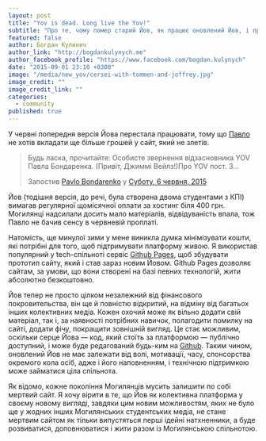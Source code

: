 ```yaml
---
layout: post
title: "Yov is dead. Long live the Yov!"
subtitle: "Про те, чому помер старий Йов, як працює оновлений Йов, і про надію на Могилянську спільноту"
featured: false
author: Богдан Кулинич
author_link: "http://bogdankulynych.me"
author_facebook_profile: "https://www.facebook.com/bogdan.kulynych"
date: "2015-09-01 23:10 +0300"
image: "/media/new_yov/cersei-with-tommen-and-joffrey.jpg"
image_credit: ""
image_credit_link: ""
categories:
  - community
published: true
---
```








У червні попередня версія Йова перестала працювати, тому що [Павло](https://www.facebook.com/bondarenkopavlo) не хотів вкладати ще більше грошей у сайт, який не злетів.

<div id="fb-root"></div><div class="fb-post" data-href="https://www.facebook.com/bondarenkopavlo/posts/929389600441297:0" data-width="750"><div class="fb-xfbml-parse-ignore"><blockquote cite="https://www.facebook.com/bondarenkopavlo/posts/929389600441297:0"><p>&#x411;&#x443;&#x434;&#x44c; &#x43b;&#x430;&#x441;&#x43a;&#x430;, &#x43f;&#x440;&#x43e;&#x447;&#x438;&#x442;&#x430;&#x439;&#x442;&#x435;: &#x41e;&#x441;&#x43e;&#x431;&#x438;&#x441;&#x442;&#x435; &#x437;&#x432;&#x435;&#x440;&#x43d;&#x435;&#x43d;&#x43d;&#x44f; &#x432;&#x456;&#x434;&#x437;&#x430;&#x441;&#x43d;&#x43e;&#x432;&#x43d;&#x438;&#x43a;&#x430; YOV &#x41f;&#x430;&#x432;&#x43b;&#x430; &#x411;&#x43e;&#x43d;&#x434;&#x430;&#x440;&#x435;&#x43d;&#x43a;&#x430;. (&#x41f;&#x440;&#x438;&#x432;&#x456;&#x442;, &#x414;&#x436;&#x438;&#x43c;&#x43c;&#x456; &#x412;&#x435;&#x439;&#x43b;&#x437;!)&#x41f;&#x440;&#x43e; YOV &#x43f;&#x43e;&#x441;&#x442;. &#x417;...</p>Запостив <a href="#" role="button">Pavlo Bondarenko</a> у&nbsp;<a href="https://www.facebook.com/bondarenkopavlo/posts/929389600441297:0">Суботу, 6 червня, 2015</a></blockquote></div></div>

Йов (тодішня версія, до речі, була створена двома студентами з КПІ) вимагав регулярної щомісячної оплати за хостинг біля 400 грн. Могилянці  надсилали досить мало матеріалів, відвідуваність впала, тож Павло не бачив сенсу в червневій проплаті.

Натомість, ще минулої зими у мене виникла думка мінімізувати кошти, які потрібні для того, щоб підтримувати платформу живою. Я використав популярний у tech-спільноті сервіс [Github Pages](http://pages.github.com), щоб збудувати прототип сайту, який і став зараз новим Йовом. Github Pages дозволяє сайтам, за умови, що вони створені на базі певних технологій, жити абсолютно безкоштовно.

Йов тепер не просто цілком незалежний від фінансового покровительства, він ще й повністю відкритий, на відміну від багатьох інших колективних медіа. Кожен охочий може як вільно додати свій матеріал, так і, за наявності потрібних навичок, полагодити помилку на сайті, додати фічу, покращити зовнішній вигляд. Це стає можливим, оскільки серце Йова — код, який стоїть за платформою — публічно доступний, і може буде редагований будь-ким на [Github](http://github.com/boretskyi/boretskyi.github.io). Таким чином, оновлений Йов не має залежати від волі, мотивації, часу, спонсорства окремого кола осіб, адже і його наповненням, і технічною підтримкою може займатися ціла спільнота.

Як відомо, кожне покоління Могилянців мусить залишити по собі мертвий сайт. Я хочу вірити в те, що Йов як колективна платформа у своєму новому вигляді, завдяки цим новим можливостям, яких не було ще у жодних інших Могилянських студентських медіа, не стане мертвим сайтом як тільки випустяться перші ідейні натхненники, а буде розвиватися, доповнюватися і жити разом із Могилянською спільнотою.

